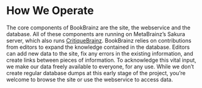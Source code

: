 # How We Operate
The core components of BookBrainz are the site, the webservice and the database. All of these components are running on MetaBrainz’s Sakura server, which also runs [CritiqueBrainz](https://critiquebrainz.org/).
BookBrainz relies on contributions from editors to expand the knowledge contained in the database. Editors can add new data to the site, fix any errors in the existing information, and create links between pieces of information. To acknowledge this vital input, we make our data freely available to everyone, for any use. While we don’t create regular database dumps at this early stage of the project, you’re welcome to browse the site or use the webservice to access data.